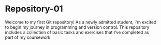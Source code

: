 # Repository-01
Welcome to my first Git repository! As a newly admitted student, I'm excited to begin my journey in programming and version control. This repository includes a collection of basic tasks and exercises that I've completed as part of my coursework
